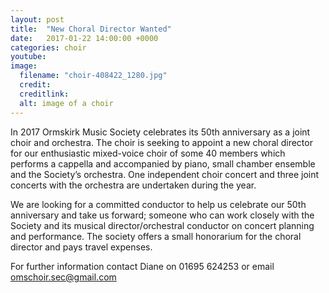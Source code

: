 ```yaml
---
layout: post
title:  "New Choral Director Wanted"
date:   2017-01-22 14:00:00 +0000
categories: choir
youtube: 
image: 
  filename: "choir-408422_1280.jpg"
  credit:
  creditlink:
  alt: image of a choir
---
```


In 2017 Ormskirk Music Society celebrates its 50th anniversary as a joint choir and orchestra. 
The choir is seeking to appoint a new choral director for our enthusiastic mixed-voice choir of some 40 members which 
performs a cappella and accompanied by piano, small chamber ensemble and the Society’s orchestra. 
One independent choir concert and three joint concerts with the orchestra are undertaken during the year.

We are looking for a committed conductor to help us celebrate our 50th anniversary and take us forward; 
someone who can work closely with the Society and its musical director/orchestral conductor on concert planning 
and performance. The society offers a small honorarium for the choral director and pays travel expenses.

For further information contact Diane on 01695 624253 or email [omschoir.sec@gmail.com](omschoir.sec@gmail.com)

